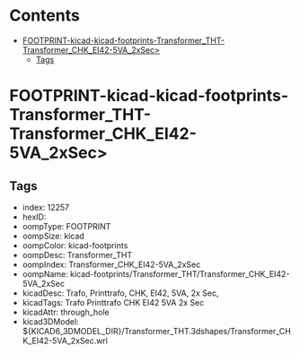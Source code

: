 



Contents
========

* [FOOTPRINT-kicad-kicad-footprints-Transformer_THT-Transformer_CHK_EI42-5VA_2xSec>](#footprint-kicad-kicad-footprints-transformer_tht-transformer_chk_ei42-5va_2xsec)
	* [Tags](#tags)

# FOOTPRINT-kicad-kicad-footprints-Transformer_THT-Transformer_CHK_EI42-5VA_2xSec>

## Tags

- index: 12257
- hexID: 
- oompType: FOOTPRINT
- oompSize: kicad
- oompColor: kicad-footprints
- oompDesc: Transformer_THT
- oompIndex: Transformer_CHK_EI42-5VA_2xSec
- oompName: kicad-footprints/Transformer_THT/Transformer_CHK_EI42-5VA_2xSec
- kicadDesc: Trafo, Printtrafo, CHK, EI42, 5VA, 2x Sec,
- kicadTags: Trafo Printtrafo CHK EI42 5VA 2x Sec
- kicadAttr: through_hole
- kicad3DModel: ${KICAD6_3DMODEL_DIR}/Transformer_THT.3dshapes/Transformer_CHK_EI42-5VA_2xSec.wrl
